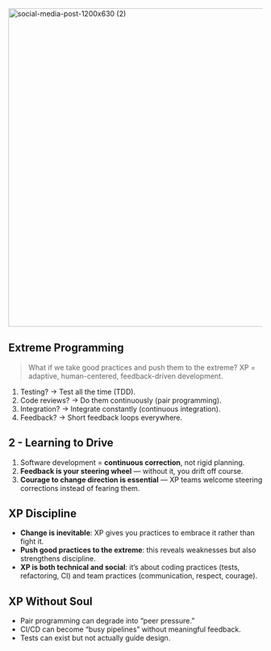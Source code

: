 <img width="1200" height="630" alt="social-media-post-1200x630 (2)" src="https://github.com/user-attachments/assets/5bf42a12-9e56-4d41-bf86-cb17eef73858" />

## Extreme Programming

> What if we take good practices and push them to the extreme? XP = adaptive, human-centered, feedback-driven development.

1. Testing? → Test all the time (TDD).
2. Code reviews? → Do them continuously (pair programming).
3. Integration? → Integrate constantly (continuous integration).
4. Feedback? → Short feedback loops everywhere.

## 2 - Learning to Drive

1. Software development = **continuous correction**, not rigid planning.
2. **Feedback is your steering wheel** — without it, you drift off course.
3. **Courage to change direction is essential** — XP teams welcome steering corrections instead of fearing them.

## XP Discipline

- **Change is inevitable**: XP gives you practices to embrace it rather than fight it.
- **Push good practices to the extreme**: this reveals weaknesses but also strengthens discipline.
- **XP is both technical and social**: it’s about coding practices (tests, refactoring, CI) and team practices (communication, respect, courage).

## XP Without Soul
- Pair programming can degrade into “peer pressure.”
- CI/CD can become “busy pipelines” without meaningful feedback.
- Tests can exist but not actually guide design.
